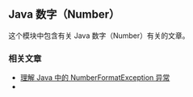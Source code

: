 ## Java 数字（Number）

这个模块中包含有关 Java 数字（Number）有关的文章。

### 相关文章
- [理解 Java 中的 NumberFormatException 异常](https://www.ossez.com/t/java-numberformatexception/13986)
- 
